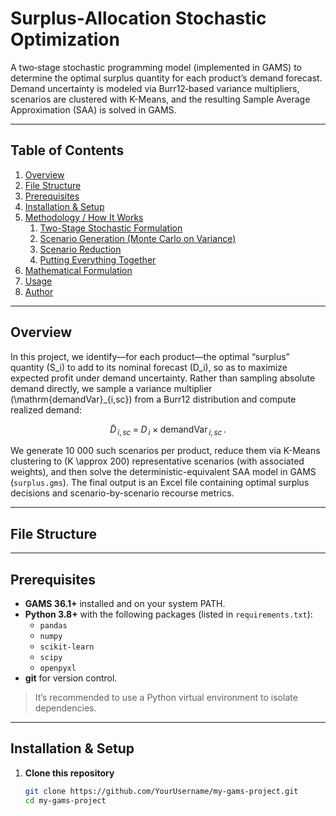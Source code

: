 # Surplus‐Allocation Stochastic Optimization

A two‐stage stochastic programming model (implemented in GAMS) to determine the optimal surplus quantity for each product’s demand forecast. Demand uncertainty is modeled via Burr12‐based variance multipliers, scenarios are clustered with K-Means, and the resulting Sample Average Approximation (SAA) is solved in GAMS.

---

## Table of Contents
1. [Overview](#overview)  
2. [File Structure](#file-structure)  
3. [Prerequisites](#prerequisites)  
4. [Installation & Setup](#installation--setup)  
5. [Methodology / How It Works](#methodology--how-it-works)  
   1. [Two-Stage Stochastic Formulation](#two-stage-stochastic-formulation)  
   2. [Scenario Generation (Monte Carlo on Variance)](#scenario-generation-monte-carlo-on-variance)  
   3. [Scenario Reduction](#scenario-reduction)  
   4. [Putting Everything Together](#putting-everything-together)  
6. [Mathematical Formulation](#mathematical-formulation)  
7. [Usage](#usage)  
8. [Author](#author)  

---

## Overview

In this project, we identify—for each product—the optimal “surplus” quantity \(S_i\) to add to its nominal forecast \(D_i\), so as to maximize expected profit under demand uncertainty. Rather than sampling absolute demand directly, we sample a variance multiplier \(\mathrm{demandVar}_{i,sc}\) from a Burr12 distribution and compute realized demand:

$$
\tilde{D}_{\,i,sc} \;=\; D_{\,i} \times \mathrm{demandVar}_{\,i,sc}\,.
$$

We generate 10 000 such scenarios per product, reduce them via K-Means clustering to \(K \approx 200\) representative scenarios (with associated weights), and then solve the deterministic-equivalent SAA model in GAMS (`surplus.gms`). The final output is an Excel file containing optimal surplus decisions and scenario-by-scenario recourse metrics.


---

## File Structure


---

## Prerequisites

- **GAMS 36.1+** installed and on your system PATH.  
- **Python 3.8+** with the following packages (listed in `requirements.txt`):  
  - `pandas`  
  - `numpy`  
  - `scikit-learn`  
  - `scipy`  
  - `openpyxl`  
- **git** for version control.  

> It’s recommended to use a Python virtual environment to isolate dependencies.

---

## Installation & Setup

1. **Clone this repository**  
   ```bash
   git clone https://github.com/YourUsername/my-gams-project.git
   cd my-gams-project
